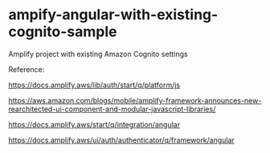 # ampify-angular-with-existing-cognito-sample
Amplify project with existing Amazon Cognito settings

Reference:

https://docs.amplify.aws/lib/auth/start/q/platform/js

https://aws.amazon.com/blogs/mobile/amplify-framework-announces-new-rearchitected-ui-component-and-modular-javascript-libraries/

https://docs.amplify.aws/start/q/integration/angular

https://docs.amplify.aws/ui/auth/authenticator/q/framework/angular

